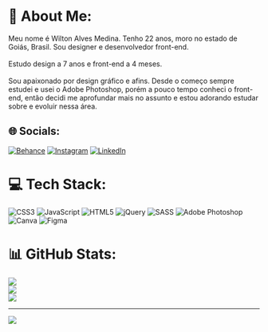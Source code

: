 # 💫 About Me:
Meu nome é Wilton Alves Medina. Tenho 22 anos, moro no estado de Goiás, Brasil. Sou designer e desenvolvedor front-end.<br><br>Estudo design a 7 anos e front-end a 4 meses.<br><br>Sou apaixonado por design gráfico e afins. Desde o começo sempre estudei e usei o Adobe Photoshop, porém a pouco tempo conheci o front-end, então decidi me aprofundar mais no assunto e estou adorando estudar sobre e evoluir nessa área.


## 🌐 Socials:
[![Behance](https://img.shields.io/badge/Behance-1769ff?logo=behance&logoColor=white)](https://behance.net/wilalves) [![Instagram](https://img.shields.io/badge/Instagram-%23E4405F.svg?logo=Instagram&logoColor=white)](https://instagram.com/AmajikiWill) [![LinkedIn](https://img.shields.io/badge/LinkedIn-%230077B5.svg?logo=linkedin&logoColor=white)](https://linkedin.com/in/wilalvesmedina) 

# 💻 Tech Stack:
![CSS3](https://img.shields.io/badge/css3-%231572B6.svg?style=for-the-badge&logo=css3&logoColor=white) ![JavaScript](https://img.shields.io/badge/javascript-%23323330.svg?style=for-the-badge&logo=javascript&logoColor=%23F7DF1E) ![HTML5](https://img.shields.io/badge/html5-%23E34F26.svg?style=for-the-badge&logo=html5&logoColor=white) ![jQuery](https://img.shields.io/badge/jquery-%230769AD.svg?style=for-the-badge&logo=jquery&logoColor=white) ![SASS](https://img.shields.io/badge/SASS-hotpink.svg?style=for-the-badge&logo=SASS&logoColor=white) ![Adobe Photoshop](https://img.shields.io/badge/adobephotoshop-%2331A8FF.svg?style=for-the-badge&logo=adobephotoshop&logoColor=white) ![Canva](https://img.shields.io/badge/Canva-%2300C4CC.svg?style=for-the-badge&logo=Canva&logoColor=white) 	![Figma](https://img.shields.io/badge/figma-%23F24E1E.svg?style=for-the-badge&logo=figma&logoColor=white)
# 📊 GitHub Stats:
![](https://github-readme-stats.vercel.app/api?username=WilAlvesMedina&theme=radical&hide_border=true&include_all_commits=true&count_private=false)<br/>
![](https://github-readme-streak-stats.herokuapp.com/?user=WilAlvesMedina&theme=radical&hide_border=true)<br/>
![](https://github-readme-stats.vercel.app/api/top-langs/?username=WilAlvesMedina&theme=radical&hide_border=true&include_all_commits=true&count_private=false&layout=compact)

---
[![](https://visitcount.itsvg.in/api?id=WilAlvesMedina&icon=5&color=11)](https://visitcount.itsvg.in)

<!-- Proudly created with GPRM ( https://gprm.itsvg.in ) -->
